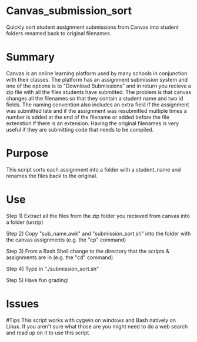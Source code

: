 # Canvas_submission_sort
Quickly sort student assignment submissions from Canvas into student folders renamed back to original filenames.

# Summary
Canvas is an online learning platform used by many schools in conjunction with their classes. The platform has an assignment submission system and one of the options is to "Download Submissions" and in return you recieve a zip file with all the files students have submitted. The problem is that canvas changes all the filenames so that they contain a student name and two id fields. The naming convention also includes an extra field if the assignment was submitted late and if the assignment was resubmitted multiple times a number is added at the end of the filename or added before the file extenstion if there is an extension. Having the original filenames is very useful if they are submitting code that needs to be compiled.

# Purpose
This script sorts each assignment into a folder with a student_name and renames the files back to the original.

# Use
Step 1) Extract all the files from the zip folder you recieved from canvas into a folder (unzip)

Step 2) Copy "sub_name.awk" and "submission_sort.sh" into the folder with the canvas assignments (e.g. the "cp" command)

Step 3) From a Bash Shell change to the directory that the scripts & assignments are in (e.g. the "cd" command)

Step 4) Type in "./submission_sort.sh"

Step 5) Have fun grading!



# Issues

#Tips
This script works with cygwin on windows and Bash natively on Linux. If you aren't sure what those are you might need to do a web search and read up on it to use this script.
